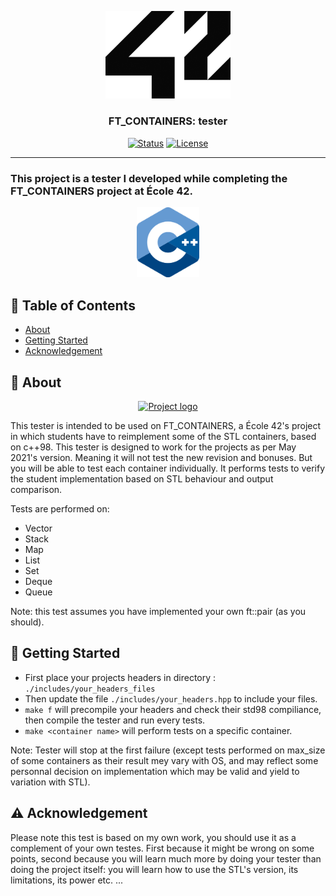 <p align="center">
  <a href="https://profile.intra.42.fr/users/bvalette" rel="noopener">
 <img width=200px src="./assets/head.png" alt="Project logo"></a>
</p>


<h3 align="center">FT_CONTAINERS: tester</h3>

<div align="center">

[![Status](https://img.shields.io/badge/status-active-success.svg)]()
[![License](https://img.shields.io/badge/license-GPL-lightgrey)](/LICENSE)

</div>

---

### This project is a tester I developed while completing the FT_CONTAINERS project at École 42.
<p align="center">
  <img width=100px src="./assets/cpp.png" alt="Project logo"></a>
</p>

## 📝 Table of Contents

- [About](#about)
- [Getting Started](#getting_started)
- [Acknowledgement](#acknowledgement)

## 🧐 About <a name = "about"></a>

<p align="center">
  <a href="" rel="noopener">
 <img width=800px src="./assets/preview.gif" alt="Project logo"></a>
</p>

This tester is intended to be used on FT_CONTAINERS, a École 42's project in which students have to reimplement some of the STL containers, based on c++98. This tester is designed to work for the projects as per May 2021's version. Meaning it will not test the new revision and bonuses. But you will be able to test each container individually.
It performs tests to verify the student implementation based on STL behaviour and output comparison.

Tests are performed on: 

- Vector
- Stack
- Map
- List
- Set
- Deque
- Queue

Note: this test assumes you have implemented your own ft::pair (as you should).

## 🏁 Getting Started <a name = "getting_started"></a>

- First place your projects headers in directory : `./includes/your_headers_files`
- Then update the file `./includes/your_headers.hpp` to include your files.
- `make f` will precompile your headers and check their std98 compiliance, then compile the tester and run every tests.
- `make <container name>` will perform tests on a specific container.

Note: Tester will stop at the first failure (except tests performed on max_size of some containers as their result mey vary with OS, and may reflect some personnal decision on implementation which may be valid and yield to variation with STL).

## ⚠️  Acknowledgement <a name = "acknowledgement"></a>

Please note this test is based on my own work, you should use it as a complement of your own testes. First because it might be wrong on some points, second because you will learn much more by doing your tester than doing the project itself: you will learn how to use the STL's version, its limitations, its power etc. ... 

